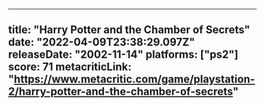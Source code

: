 
---
title: "Harry Potter and the Chamber of Secrets"
date: "2022-04-09T23:38:29.097Z"
releaseDate: "2002-11-14"
platforms: ["ps2"]
score: 71
metacriticLink: "https://www.metacritic.com/game/playstation-2/harry-potter-and-the-chamber-of-secrets"
---
